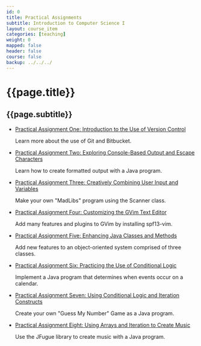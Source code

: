 ```yaml
---
id: 0
title: Practical Assignments
subtitle: Introduction to Computer Science I
layout: course_item
categories: [teaching]
weight: 0
mapped: false
header: false
course: false
backup: ../../../
---
```


# {{page.title}}

## {{page.subtitle}}

<ul>

<li><a href="{{site.baseurl}}teaching/cs111F2014/provide/practicals/practical01/cs111F2014-practical01.pdf">Practical Assignment One: Introduction to the Use of Version Control</a> <p>Learn more about the use of Git and Bitbucket.</p>

<li><a href="{{site.baseurl}}teaching/cs111F2014/provide/practicals/practical02/cs111F2014-practical02.pdf">Practical Assignment Two: Exploring Console-Based Output and Escape Characters</a> <p>Learn how to create formatted output with a Java program.</p>

<li><a href="{{site.baseurl}}teaching/cs111F2014/provide/practicals/practical03/cs111F2014-practical03.pdf">Practical Assignment Three: Creatively Combining User Input and Variables</a> <p>Make your own "MadLibs" program using the Scanner class.</p>

<li><a href="{{site.baseurl}}teaching/cs111F2014/provide/practicals/practical04/cs111F2014-practical04.pdf">Practical Assignment Four: Customizing the GVim Text Editor</a> <p>Add many features and plugins to GVim by installing spf13-vim.</p>

<li><a href="{{site.baseurl}}teaching/cs111F2014/provide/practicals/practical05/cs111F2014-practical05.pdf">Practical Assignment Five: Enhancing Java Classes and Methods</a> <p>Add new features to an object-oriented system comprised of three classes.</p>

<li><a href="{{site.baseurl}}teaching/cs111F2014/provide/practicals/practical06/cs111F2014-practical06.pdf">Practical Assignment Six: Practicing the Use of Conditional Logic</a> <p>Implement a Java program that determines when events occur on a calendar.</p>

<li><a href="{{site.baseurl}}teaching/cs111F2014/provide/practicals/practical07/cs111F2014_practical07.pdf">Practical Assignment Seven: Using Conditional Logic and Iteration Constructs</a> <p>Create your own "Guess My Number" Game as a Java program.</p>

<li><a href="{{site.baseurl}}teaching/cs111F2014/provide/practicals/practical08/cs111F2014_practical08.pdf">Practical Assignment Eight: Using Arrays and Iteration to Create Music</a> <p>Use the JFugue library to create music with a Java program.</p>

</ul>






